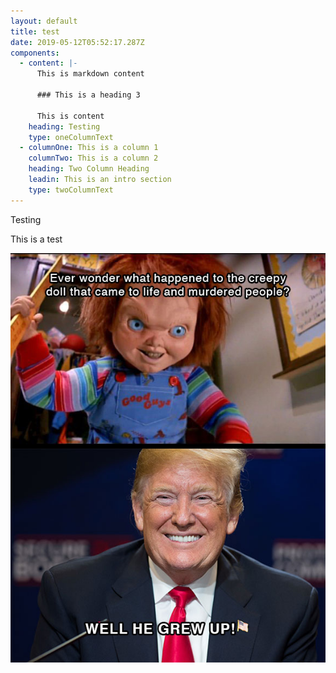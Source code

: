 ```yaml
---
layout: default
title: test
date: 2019-05-12T05:52:17.287Z
components:
  - content: |-
      This is markdown content

      ### This is a heading 3

      This is content
    heading: Testing
    type: oneColumnText
  - columnOne: This is a column 1
    columnTwo: This is a column 2
    heading: Two Column Heading
    leadin: This is an intro section
    type: twoColumnText
---
```

Testing

This is a test

![Test](/assets/img/trucky.jpg)
